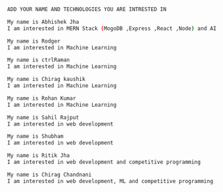 ```bash
  ADD YOUR NAME AND TECHNOLOGIES YOU ARE INTRESTED IN
```

```bash
  My name is Abhishek Jha
  I am interested in MERN Stack (MogoDB ,Express ,React ,Node) and AI
```

```bash
  My name is Rodger
  I am interested in Machine Learning
```

```bash
  My name is ctrlRaman
  I am interested in Machine Learning
```

```bash
  My name is Chirag kaushik
  I am interested in Machine Learning
```

```bash
  My name is Rohan Kumar
  I am interested in Machine Learning
```

```bash
  My name is Sahil Rajput
  I am interested in web development
```

```bash
  My name is Shubham 
  I am interested in web development
```

```bash
  My name is Ritik Jha
  I am interested in web development and competitive programming
```

```bash
  My name is Chirag Chandnani
  I am interested in web development, ML and competitive programming
```
